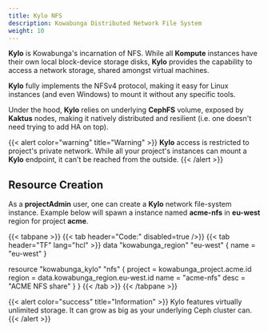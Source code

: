 ```yaml
---
title: Kylo NFS
description: Kowabunga Distributed Network File System
weight: 10
---
```


**Kylo** is Kowabunga's incarnation of NFS. While all **Kompute** instances have their own local block-device storage disks, **Kylo** provides the capability to access a network storage, shared amongst virtual machines.

**Kylo** fully implements the NFSv4 protocol, making it easy for Linux instances (and even Windows) to mount it without any specific tools.

Under the hood, **Kylo** relies on underlying **CephFS** volume, exposed by **Kaktus** nodes, making it natively distributed and resilient (i.e. one doesn't need trying to add HA on top).

{{< alert color="warning" title="Warning" >}}
**Kylo** access is restricted to project's private network. While all your project's instances can mount a **Kylo** endpoint, it can't be reached from the outside.
{{< /alert >}}

## Resource Creation

As a **projectAdmin** user, one can create a **Kylo** network file-system instance. Example below will spawn a instance named **acme-nfs** in **eu-west** region for project **acme**.

<!-- prettier-ignore-start -->
{{< tabpane >}}
{{< tab header="Code:" disabled=true />}}
{{< tab header="TF" lang="hcl" >}}
data "kowabunga_region" "eu-west" {
  name = "eu-west"
}

resource "kowabunga_kylo" "nfs" {
  project = kowabunga_project.acme.id
  region  = data.kowabunga_region.eu-west.id
  name    = "acme-nfs"
  desc    = "ACME NFS share"
}
}
{{< /tab >}}
{{< /tabpane >}}
<!-- prettier-ignore-end -->

{{< alert color="success" title="Information" >}}
Kylo features virtually unlimited storage. It can grow as big as your underlying Ceph cluster can.
{{< /alert >}}
